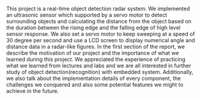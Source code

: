 This project is a real-time object detection radar system. We implemented an
ultrasonic sensor which supported by a servo motor to detect surrounding objects and
calculating the distance from the object based on the duration between the rising edge
and the falling edge of high level sensor response. We also set a servo motor to keep
sweeping at a speed of 30 degree per second and use a LCD screen to display
numerical angle and distance data in a radar-like figures.
In the first section of the report, we describe the motivation of our project and the
importance of what we learned during this project. We appreciated the experience of
practicing what we learned from lectures and labs and we are all interested in further
study of object detection(recognition) with embedded system.
Additionally, we also talk about the implementation details of every component,
the challenges we conquered and also some potential features we might to achieve in
the future.